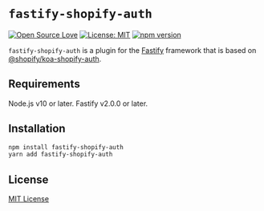 # `fastify-shopify-auth`

[![Open Source Love](https://badges.frapsoft.com/os/v1/open-source.svg?v=103)](https://github.com/ellerbrock/open-source-badges/)
[![License: MIT](https://img.shields.io/badge/License-MIT-blue.svg)](LICENSE.md)
[![npm version](https://badge.fury.io/js/fastify-shopify-auth.svg)](https://badge.fury.io/js/fastify-shopify-auth)

`fastify-shopify-auth` is a plugin for the [Fastify](https://github.com/fastify/fastify) framework that is based on [@shopify/koa-shopify-auth](https://github.com/Shopify/quilt/tree/master/packages/koa-shopify-auth/).

## Requirements

Node.js v10 or later.
Fastify v2.0.0 or later.

## Installation

```sh
npm install fastify-shopify-auth
yarn add fastify-shopify-auth
```

## License

[MIT License](LICENSE)
